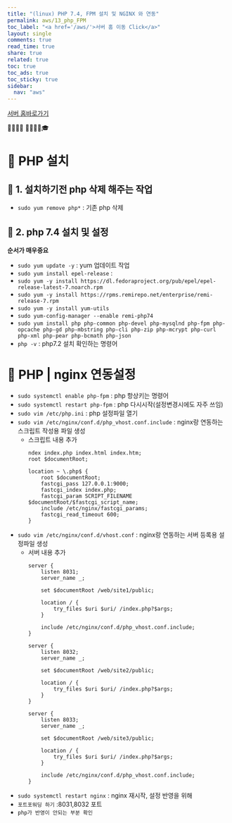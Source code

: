 ```yaml
---
title: "(linux) PHP 7.4, FPM 설치 및 NGINX 와 연동"
permalink: aws/13_php_FPM
toc_label: "<a href='/aws/'>서버 홈 이동 Click</a>"
layout: single
comments: true
read_time: true
share: true
related: true
toc: true
toc_ads: true
toc_sticky: true
sidebar:
  nav: "aws"
---
```

[서버 홈바로가기](../aws)

💼📝🔑⏰ 📙📓📘📒🎓

# 💼 PHP 설치
## 📝 1. 설치하기전 php 삭제 해주는 작업
- `sudo yum remove php*` : 기존 php 삭제

## 📝 2. php 7.4 설치 및 설정 
**순서가 매우중요**
- `sudo yum update -y` : yum 업데이트 작업
- `sudo yum install epel-release` : 
- `sudo yum -y install https://dl.fedoraproject.org/pub/epel/epel-release-latest-7.noarch.rpm`
- `sudo yum -y install https://rpms.remirepo.net/enterprise/remi-release-7.rpm`
- `sudo yum -y install yum-utils`
- `sudo yum-config-manager --enable remi-php74`
- `sudo yum install php php-common php-devel php-mysqlnd php-fpm php-opcache php-gd php-mbstring php-cli php-zip php-mcrypt php-curl php-xml php-pear php-bcmath php-json`
- `php -v` : php7.2 설치 확인하는 명령어


# 💼 PHP | nginx 연동설정
<!-- - `sudo systemctl php-fpm` : PHP - nginx 연동설정 명령어 -->
- `sudo systemctl enable php-fpm` : php 항상키는 명령어
- `sudo systemctl restart php-fpm` : php 다시시작(설정변경시에도 자주 쓰임)
- `sudo vim /etc/php.ini` : php 설정파일 열기
- `sudo vim /etc/nginx/conf.d/php_vhost.conf.include` : nginx랑 연동하는 스크립트 작성용 파일 생성
  + 스크립트 내용 추가
    ```
    ndex index.php index.html index.htm;
    root $documentRoot;

    location ~ \.php$ {
        root $documentRoot;
        fastcgi_pass 127.0.0.1:9000;
        fastcgi_index index.php;
        fastcgi_param SCRIPT_FILENAME $documentRoot/$fastcgi_script_name;
        include /etc/nginx/fastcgi_params;
        fastcgi_read_timeout 600;
    }
    ```
- `sudo vim /etc/nginx/conf.d/vhost.conf` : nginx랑 연동하는 서버 등록용 설정파일 생성
  + 서버 내용 추가
    ```
    server {
        listen 8031;
        server_name _;

        set $documentRoot /web/site1/public;

        location / {
            try_files $uri $uri/ /index.php?$args;
        }

        include /etc/nginx/conf.d/php_vhost.conf.include;
    }

    server {
        listen 8032;
        server_name _;

        set $documentRoot /web/site2/public;

        location / {
            try_files $uri $uri/ /index.php?$args;
        }
    }

    server {
        listen 8033;
        server_name _;

        set $documentRoot /web/site3/public;

        location / {
            try_files $uri $uri/ /index.php?$args;
        }

        include /etc/nginx/conf.d/php_vhost.conf.include;
    }

    ```
- `sudo systemctl restart nginx` : nginx 재시작, 설정 반영을 위해
- `포트포워딩 하기` :8031,8032 포트 
- `php가 반영이 안되는 부분 확인`